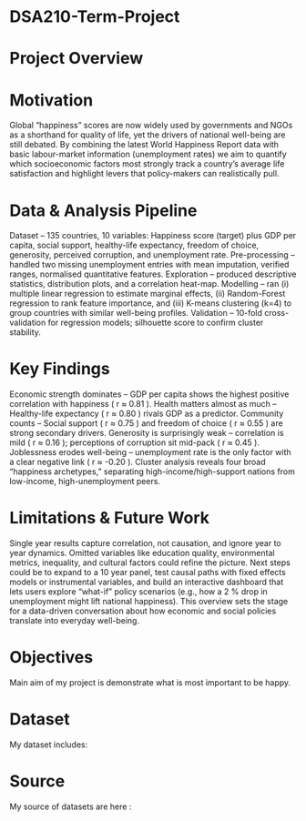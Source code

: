 # DSA210-Term-Project

# Project Overview

# Motivation
Global “happiness” scores are now widely used by governments and NGOs as a shorthand for quality of life, yet the drivers of national well-being are still debated. By combining the latest World Happiness Report data with basic labour-market information (unemployment rates) we aim to quantify which socioeconomic factors most strongly track a country’s average life satisfaction and highlight levers that policy-makers can realistically pull.

# Data & Analysis Pipeline

Dataset – 135 countries, 10 variables: Happiness score (target) plus GDP per capita, social support, healthy-life expectancy, freedom of choice, generosity, perceived corruption, and unemployment rate.
Pre-processing – handled two missing unemployment entries with mean imputation, verified ranges, normalised quantitative features.
Exploration – produced descriptive statistics, distribution plots, and a correlation heat-map.
Modelling – ran (i) multiple linear regression to estimate marginal effects, (ii) Random-Forest regression to rank feature importance, and (iii) K-means clustering (k=4) to group countries with similar well-being profiles.
Validation – 10-fold cross-validation for regression models; silhouette score to confirm cluster stability.

# Key Findings

Economic strength dominates – GDP per capita shows the highest positive correlation with happiness ( r ≈ 0.81 ).
Health matters almost as much – Healthy-life expectancy ( r ≈ 0.80 ) rivals GDP as a predictor.
Community counts – Social support ( r ≈ 0.75 ) and freedom of choice ( r ≈ 0.55 ) are strong secondary drivers.
Generosity is surprisingly weak – correlation is mild ( r ≈ 0.16 ); perceptions of corruption sit mid-pack ( r ≈ 0.45 ).
Joblessness erodes well-being – unemployment rate is the only factor with a clear negative link ( r ≈ -0.20 ).
Cluster analysis reveals four broad “happiness archetypes,” separating high-income/high-support nations from low-income, high-unemployment peers.

# Limitations & Future Work

Single year results capture correlation, not causation, and ignore year to year dynamics.
Omitted variables like education quality, environmental metrics, inequality, and cultural factors could refine the picture.
Next steps could be to expand to a 10 year panel, test causal paths with fixed effects models or instrumental variables, and build an interactive dashboard that lets users explore “what-if” policy scenarios (e.g., how a 2 % drop in unemployment might lift national happiness).
This overview sets the stage for a data-driven conversation about how economic and social policies translate into everyday well-being. 


# Objectives
Main aim of my project is demonstrate what is most important to be happy.

# Dataset
My dataset includes:


# Source

My source of datasets are here :


